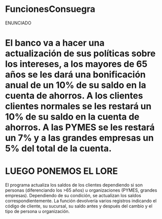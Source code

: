 # FuncionesConsuegra
ENUNCIADO
# El banco va a hacer una actualización de sus políticas sobre los intereses, a los mayores de 65 años se les dará una bonificación anual de un 10% de su saldo en la cuenta de ahorros. A los clientes clientes normales se les restará un 10% de su saldo en la cuenta de ahorros. A las PYMES se les restará un 7% y a las grandes empresas un 5% del total de la cuenta.
# LUEGO PONEMOS EL LORE
El programa actualiza los saldos de los clientes dependiendo si son personas (diferenciando los >65 años) u organizaciones (PYMES, grandes empresas).
Dependiendo de su condición, se actualizan los saldos correspondientemente.
La función devolvería varios registros indicando el código de cliente, su sucursal, su saldo antes y después del cambio y el tipo de persona u organización.
